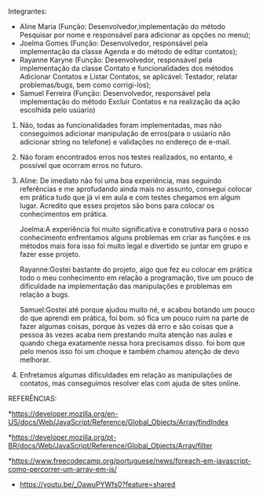 Integrantes:

* Aline Maria (Função: Desenvolvedor,implementação do método Pesquisar por nome e responsável para adicionar as opções no menu);
* Joelma Gomes (Função: Desenvolvedor, responsável pela implementação da classe Agenda e do método de editar contatos);
* Rayanne Karyne (Função: Desenvolvedor, responsável pela implementação da classe Contato e funcionalidades dos métodos Adicionar Contatos e Listar Contatos, se aplicável: Testador, relatar problemas/bugs, bem como corrigi-los);
* Samuel Ferreira (Função: Desenvolvedor, responsável pela implementação do método Excluir Contatos e na realização da ação escolhida pelo usúario)

1. Não, todas as funcionalidades foram implementadas, 
mas não conseguimos adicionar manipulação de erros(para o usúario não adicionar string no telefone) e validações no endereço de e-mail.

2. Não foram encontrados erros nos testes realizados, no entanto, é possível que ocorram erros no futuro.
   
3. Aline: De imediato não foi uma boa experiência, mas seguindo referências e me aprofudando ainda mais no assunto, consegui colocar em prática tudo que já vi em aula e com testes chegamos em algum lugar. Acredito que esses projetos são bons para colocar os conhecimentos em prática.
   
   Joelma:A experiência foi muito significativa e construtiva para o nosso conhecimento enfrentamos alguns problemas em criar as funções e os métodos mais fora isso foi muito legal e divertido se juntar em grupo e fazer esse projeto.
   
   Rayanne:Gostei bastante do projeto, algo que fez eu colocar em prática todo o meu conhecimento em relação a programação, tive um pouco de dificuldade na implementação das manipulações e problemas em relação a bugs.
   
   Samuel:Gostei até porque ajudou muito né, e acabou botando um pouco do que aprendi em prática, foi bom. só fica um pouco ruim na parte de fazer algumas coisas, porque às vezes dá erro e são coisas que a pessoa às vezes acaba nem prestando muita atenção nas aulas e quando chega exatamente nessa hora precisamos disso. foi bom que pelo menos isso foi um choque e também chamou atenção de devo melhorar.
   
4. Enfretamos algumas dificuldades em relação as manipulações de contatos, mas conseguimos resolver elas com ajuda de sites online.


REFERÊNCIAS:

*https://developer.mozilla.org/en-US/docs/Web/JavaScript/Reference/Global_Objects/Array/findIndex

*https://developer.mozilla.org/pt-BR/docs/Web/JavaScript/Reference/Global_Objects/Array/filter

*https://www.freecodecamp.org/portuguese/news/foreach-em-javascript-como-percorrer-um-array-em-js/

* https://youtu.be/_OawuPYWfs0?feature=shared
